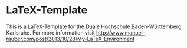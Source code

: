 LaTeX-Template
==============

This is a LaTeX-Template for the Duale Hochschule Baden-Württemberg Karlsruhe. For more information visit http://www.manuel-rauber.com/post/2013/10/28/My-LaTeX-Environment
